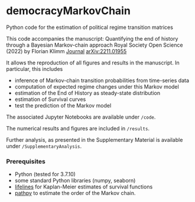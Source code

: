 # democracyMarkovChain
Python code for the estimation of political regime transition matrices


This code accompanies the manuscript:
Quantifying the end of history through a Bayesian Markov-chain approach
Royal Society Open Science (2022)
by Florian Klimm [Journal](https://doi.org/10.1098/rsos.221131) [arXiv:2211.01955](https://arxiv.org/abs/2211.01955)

It allows the reproduction of all figures and results in the manuscript. In particular, this includes
- inference of Markov-chain transition probabilities from time-series data
- computation of expected regime changes under this Markov model
- estimation of the End of History as steady-state distribution
- estimation of Survival curves
- test the prediction of the Markov model

The associated Jupyter Notebooks are available under `/code`.

The numerical results and figures are included in `/results`.

Further analysis, as presented in the Supplementary Material is available under  `/SupplementaryAnalysis`.


### Prerequisites
- Python (tested for 3.7.10)
- some standard Python libraries (numpy, seaborn)
- [lifelines](https://github.com/CamDavidsonPilon/lifelines) for Kaplan-Meier estimates of survival functions
- [pathpy](https://github.com/pathpy/pathpy) to estimate the order of the Markov chain.

